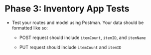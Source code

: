 # Phase 3: Inventory App Tests

* Test your routes and model using Postman. Your data should be formatted like so:

    * POST request should include `itemCount`, `itemID`, and `itemName`

    * PUT request should include `itemCount` and `itemID`